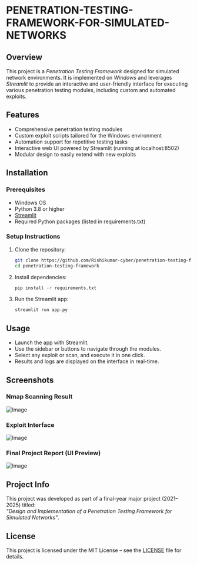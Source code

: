 # PENETRATION-TESTING-FRAMEWORK-FOR-SIMULATED-NETWORKS

## Overview
This project is a *Penetration Testing Framework* designed for simulated network environments. It is implemented on *Windows* and leverages *Streamlit* to provide an interactive and user-friendly interface for executing various penetration testing modules, including custom and automated exploits.

## Features
- Comprehensive penetration testing modules  
- Custom exploit scripts tailored for the Windows environment  
- Automation support for repetitive testing tasks  
- Interactive web UI powered by Streamlit (running at localhost:8502)  
- Modular design to easily extend with new exploits  

## Installation

### Prerequisites
- Windows OS  
- Python 3.8 or higher  
- [Streamlit](https://streamlit.io/)  
- Required Python packages (listed in requirements.txt)  

### Setup Instructions
1. Clone the repository:
   ```bash
   git clone https://github.com/Rishikumar-cyber/penetration-testing-framework.git
   cd penetration-testing-framework
   ```
2. Install dependencies:
   ``` bash
   pip install -r requirements.txt
   ```
3. Run the Streamlit app:
   ```bash
   streamlit run app.py
   ```

## Usage
- Launch the app with Streamlit.  
- Use the sidebar or buttons to navigate through the modules.  
- Select any exploit or scan, and execute it in one click.  
- Results and logs are displayed on the interface in real-time.

## Screenshots

### Nmap Scanning Result
![Image](https://github.com/user-attachments/assets/44ab61a1-7fb8-4e33-b093-bbace7e286a0)

### Exploit Interface
![Image](https://github.com/user-attachments/assets/7926af55-496e-487e-ba6f-ba0d06374424)

### Final Project Report (UI Preview)
![Image](https://github.com/user-attachments/assets/7926af55-496e-487e-ba6f-ba0d06374424)



## Project Info
This project was developed as part of a final-year major project (2021–2025) titled:  
*"Design and Implementation of a Penetration Testing Framework for Simulated Networks"*.

## License
This project is licensed under the MIT License – see the [LICENSE](LICENSE) file for details.

